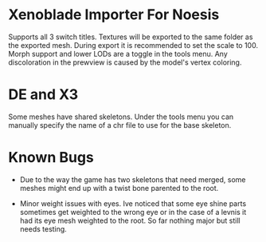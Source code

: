 # Xenoblade Importer For Noesis
Supports all 3 switch titles. Textures will be exported to the same folder as the exported mesh. During export it is recommended to set the scale to 100. Morph support and lower LODs are a toggle in the tools menu. Any discoloration in the prewview is caused by the model's vertex coloring.


# DE and X3
Some meshes have shared skeletons. Under the tools menu you can manually specify the name of a chr file to use for the base skeleton.


# Known Bugs
* Due to the way the game has two skeletons that need merged, some meshes might end up with a twist bone parented to the root.

* Minor weight issues with eyes. Ive noticed that some eye shine parts sometimes get weighted to the wrong eye or in the case of a levnis it had its eye mesh weighted to the root. So far nothing major but still needs testing.
